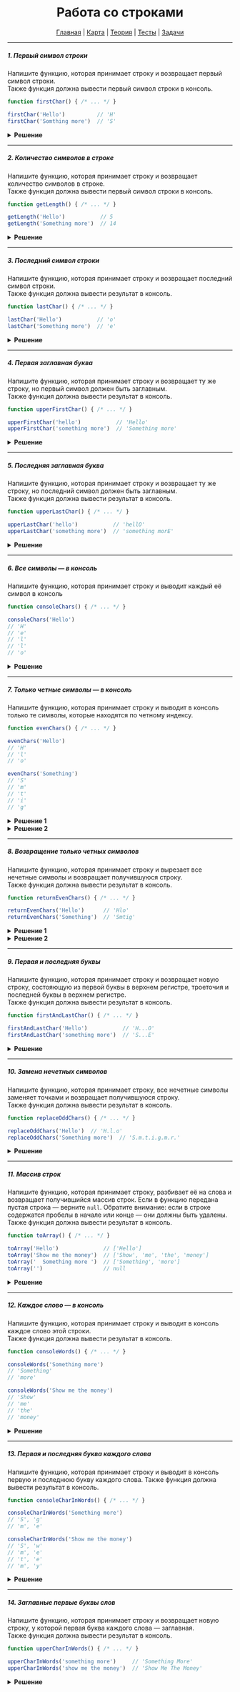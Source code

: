 <div align="center">

# Работа со строками

[Главная](https://github.com/dollaween/junior-roadmap/)
|
[Карта](/roadmap/README.md)
|
[Теория](/theory/README.md)
|
[Тесты](/tests/README.md)
|
[Задачи](/tasks/README.md)

</div>

---

##### 1. Первый символ строки

Напишите функцию, которая принимает строку и возвращает первый символ строки.  
Также функция должна вывести первый символ строки в консоль.

```js
function firstChar() { /* ... */ }

firstChar('Hello')          // 'H'
firstChar('Somthing more')  // 'S'
```

<details><summary><b>Решение</b></summary>
<p>

```js
function firstChar(str) {
  const result = str[0]
  console.log(result)
  return result
}
```

</p>
</details>


---

##### 2. Количество символов в строке

Напишите функцию, которая принимает строку и возвращает количество символов в строке.  
Также функция должна вывести первый символ строки в консоль.

```js
function getLength() { /* ... */ }

getLength('Hello')           // 5
getLength('Something more')  // 14
```

<details><summary><b>Решение</b></summary>
<p>

```js
function getLength(str) {
  const result = str.length
  console.log(result)
  return result
}
```

</p>
</details>

---

##### 3. Последний символ строки

Напишите функцию, которая принимает строку и возвращает последний символ строки.  
Также функция должна вывести результат в консоль.

```js
function lastChar() { /* ... */ }

lastChar('Hello')           // 'o'
lastChar('Something more')  // 'e'
```

<details><summary><b>Решение</b></summary>
<p>

```js
function lastChar(str) {
  const length = str.length
  const result = str[length - 1]
  console.log(result)
  return result
}
```

</p>
</details>

---

##### 4. Первая заглавная буква

Напишите функцию, которая принимает строку и возвращает ту же строку, но первый символ должен быть заглавным.  
Также функция должна вывести результат в консоль.

```js
function upperFirstChar() { /* ... */ }

upperFirstChar('hello')           // 'Hello'
upperFirstChar('something more')  // 'Something more'
```

<details><summary><b>Решение</b></summary>
<p>

```js
function upperFirstChar(str) {
  const firstChar = str[0].toUpperCase()
  const restChars = str.slice(1)
  const result = firstChar + restChars
  console.log(result)
  return result
}
```

</p>
</details>

---

##### 5. Последняя заглавная буква

Напишите функцию, которая принимает строку и возвращает ту же строку, но последний символ должен быть заглавным.  
Также функция должна вывести результат в консоль.

```js
function upperLastChar() { /* ... */ }

upperLastChar('hello')           // 'hellO'
upperLastChar('something more')  // 'something morE'
```

<details><summary><b>Решение</b></summary>
<p>

```js
function upperLastChar(str) {
  const lastChar = str[str.length - 1].toUpperCase()
  const restChars = str.slice(0, str.length - 1)
  const result = restChars + lastChar
  console.log(result)
  return result
}
```

</p>
</details>

---

##### 6. Все символы — в консоль

Напишите функцию, которая принимает строку и выводит каждый её символ в консоль

```js
function consoleChars() { /* ... */ }

consoleChars('Hello')
// 'H'
// 'e'
// 'l'
// 'l'
// 'o'
```

<details><summary><b>Решение</b></summary>
<p>

```js
function consoleChars(str) {
  for (let i = 0; i < str.length; i++) {
    console.log(str[i])
  }
}
```

</p>
</details>

---

##### 7. Только четные символы — в консоль

Напишите функцию, которая принимает строку и выводит в консоль только те символы, которые находятся по четному индексу.

```js
function evenChars() { /* ... */ }

evenChars('Hello')
// 'H'
// 'l'
// 'o'

evenChars('Something')
// 'S'
// 'm'
// 't'
// 'i'
// 'g'
```

<details><summary><b>Решение 1</b></summary>
<p>

```js
function evenChars(str) {
  for (let i = 0; i < str.length; i++) {
    if (i % 2 === 0) {
      console.log(str[i])
    }
  }
}
```

</p>
</details>

<details><summary><b>Решение 2</b></summary>
<p>

```js
function evenChars(str) {
  for (let i = 0; i < str.length; i += 2) {
    console.log(str[i])
  }
}
```

</p>
</details>

---

##### 8. Возвращение только четных символов

Напишите функцию, которая принимает строку и вырезает все нечетные символы и возвращает получившуюся строку.  
Также функция должна вывести результат в консоль.

```js
function returnEvenChars() { /* ... */ }

returnEvenChars('Hello')      // 'Hlo'
returnEvenChars('Something')  // 'Smtig'
```

<details><summary><b>Решение 1</b></summary>
<p>

```js
function returnEvenChars(str) {
  let result = ''

  for (let i = 0; i < str.length; i++) {
    if (i % 2 === 0) {
      result += str[i]
    }
  }
  
  console.log(result)

  return result
}
```

</p>
</details>

<details><summary><b>Решение 2</b></summary>
<p>

```js
function returnEvenChars(str) {
  let result = ''

  for (let i = 0; i < str.length; i += 2) {
    result += str[i]
  }
  
  console.log(result)

  return result
}
```

</p>
</details>

---

##### 9. Первая и последняя буквы

Напишите функцию, которая принимает строку и возвращает новую строку, состояющую из первой буквы в верхнем регистре, троеточия и последней буквы в верхнем регистре.  
Также функция должна вывести результат в консоль.

```js
function firstAndLastChar() { /* ... */ }

firstAndLastChar('Hello')           // 'H...O'
firstAndLastChar('something more')  // 'S...E'
```

<details><summary><b>Решение</b></summary>
<p>

```js
function firstAndLastChar(str) {
  const firstChar = str[0].toUpperCase()
  const lastChar = str[str.length - 1].toUpperCase()
  const result = firstChar + '...' + lastChar

  console.log(result)

  return result
}
```

</p>
</details>

---

##### 10. Замена нечетных символов

Напишите функцию, которая принимает строку, все нечетные символы заменяет точками и возвращает получившуюся строку.  
Также функция должна вывести результат в консоль.

```js
function replaceOddChars() { /* ... */ }

replaceOddChars('Hello')  // 'H.l.o'
replaceOddChars('Something more')  // 'S.m.t.i.g.m.r.'
```

<details><summary><b>Решение</b></summary>
<p>

```js
function replaceOddChars(str) {
  let result = ''
  
  for (let i = 0; i < str.length; i++) {
    if (i % 2 === 0) {
      result += str[i]
    } else {
      result += '.'
    }
  }
  
  console.log(result)
  
  return result
}
```

</p>
</details>

---

##### 11. Массив строк

Напишите функцию, которая принимает строку, разбивает её на слова и возвращает получившийся массив строк. Если в функцию передана пустая строка — верните `null`. Обратите внимание: если в строке содержатся пробелы в начале или конце — они должны быть удалены.    
Также функция должна вывести результат в консоль.

```js
function toArray() { /* ... */ }

toArray('Hello')              // ['Hello']
toArray('Show me the money')  // ['Show', 'me', 'the', 'money']
toArray('  Something more ')  // ['Something', 'more']
toArray('')                   // null
```

<details><summary><b>Решение</b></summary>
<p>

```js
function toArray(str) {
  if (str.length === 0) {
    return null
  }

  const trimmedStr = str.trim()
  const result = trimmedStr.split(' ')
  console.log(result)
  return result
}
```

</p>
</details>

---

##### 12. Каждое слово — в консоль

Напишите функцию, которая принимает строку и выводит в консоль каждое слово этой строки.  
Также функция должна вывести результат в консоль.

```js
function consoleWords() { /* ... */ }

consoleWords('Something more')
// 'Something'
// 'more'

consoleWords('Show me the money')
// 'Show'
// 'me'
// 'the'
// 'money'
```

<details><summary><b>Решение</b></summary>
<p>

```js
function consoleWords(str) {
  const arr = str.split(' ')

  for (let i = 0; i < arr.length; i++) {
    console.log(arr[i])
  }
}
```

</p>
</details>

---

##### 13. Первая и последняя буква каждого слова

Напишите функцию, которая принимает строку и выводит в консоль первую и последнюю букву каждого слова.
Также функция должна вывести результат в консоль.

```js
function consoleCharInWords() { /* ... */ }

consoleCharInWords('Something more')
// 'S', 'g'
// 'm', 'e'

consoleCharInWords('Show me the money')
// 'S', 'w'
// 'm', 'e'
// 't', 'e'
// 'm', 'y'
```

<details><summary><b>Решение</b></summary>
<p>

```js
function consoleCharInWords(str) {
  const arr = str.split(' ')
  
  for (let i = 0; i < str.length; i++) {
    const firstChar = arr[i][0]
    const length = arr[i].length
    const lastChar = arr[length - 1]
    console.log(firstChar, lastChar)
  }
}
```

</p>
</details>


---

##### 14. Заглавные первые буквы слов

Напишите функцию, которая принимает строку и возвращает новую строку, у которой первая буква каждого слова — заглавная.  
Также функция должна вывести результат в консоль.

```js
function upperCharInWords() { /* ... */ }

upperCharInWords('something more')     // 'Something More'
upperCharInWords('show me the money')  // 'Show Me The Money'
```

<details><summary><b>Решение</b></summary>
<p>

```js
function upperCharInWords(str) {
  const arr = str.split(' ')

  for (let i = 0; i < arr.length; i++) {
    arr[i] = arr[i][0].toUpperCase() + arr[i].slice(1)
  }

  const result = arr.join(' ')
  console.log(result)

  return result
}
```

</p>
</details>




























